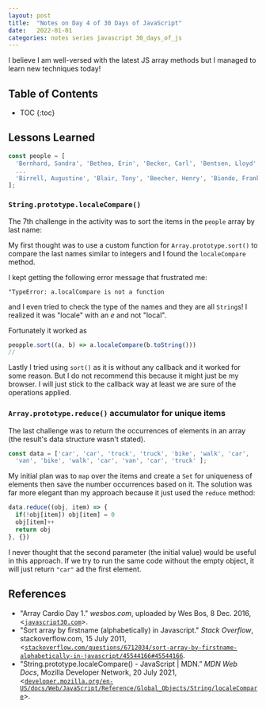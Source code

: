 ```yaml
---
layout: post
title:  "Notes on Day 4 of 30 Days of JavaScript"
date:   2022-01-01
categories: notes series javascript 30_days_of_js
---
```


I believe I am well-versed with the latest JS array methods but I managed to learn new techniques today!

## Table of Contents
* TOC
{:toc}

## Lessons Learned

~~~ javascript
const people = [
  'Bernhard, Sandra', 'Bethea, Erin', 'Becker, Carl', 'Bentsen, Lloyd',
  ...
  'Birrell, Augustine', 'Blair, Tony', 'Beecher, Henry', 'Biondo, Frank'
];
~~~

### `String.prototype.localeCompare()`

The 7th challenge in the activity was to sort the items in the `people` array by last name:

My first thought was to use a custom function for `Array.prototype.sort()` to compare the last names similar to integers and I found the `localeCompare` method.

I kept getting the following error message that frustrated me:

~~~
"TypeError: a.localCompare is not a function
~~~

and I even tried to check the type of the names and they are all `String`s! I realized it was "locale" with an *e* and not "local".

Fortunately it worked as

~~~ javascript
peopple.sort((a, b) => a.localeCompare(b.toString()))
// 
~~~

Lastly I tried using `sort()` as it is without any callback and it worked for some reason.
But I do not recommend this because it might just be my browser. I will just stick to the callback way at least we are sure of the operations applied.

### `Array.prototype.reduce()` accumulator for unique items

The last challenge was to return the occurrences of elements in an array (the result's data structure wasn't stated).

~~~ javascript
const data = ['car', 'car', 'truck', 'truck', 'bike', 'walk', 'car', 
  'van', 'bike', 'walk', 'car', 'van', 'car', 'truck' ];
~~~

My initial plan was to `map` over the items and create a `Set` for uniqueness of elements then save the number occurrences based on it. The solution was far more elegant than my approach because it just used the `reduce` method:

~~~ javascript
data.reduce((obj, item) => {
  if(!obj[item]) obj[item] = 0
  obj[item]++
  return obj
}, {})
~~~

I never thought that the second parameter (the initial value) would be useful in this approach.
If we try to run the same code without the empty object, it will just return `"car"` ad the first element.

## References
* "Array Cardio Day 1." *wesbos.com*, uploaded by Wes Bos, 8 Dec. 2016, <[`javascript30.com`](https://javascript30.com/)>.
* "Sort array by firstname (alphabetically) in Javascript." *Stack Overflow*, stackoverflow.com, 15 July 2011, <[`stackoverflow.com/questions/6712034/sort-array-by-firstname-alphabetically-in-javascript/45544166#45544166`](https://stackoverflow.com/a/45544166).
* "String.prototype.localeCompare() - JavaScript \| MDN.” *MDN Web Docs*, Mozilla Developer Network, 20 July 2021, <[`developer.mozilla.org/en-US/docs/Web/JavaScript/Reference/Global_Objects/String/localeCompare`](https://developer.mozilla.org/en-US/docs/Web/JavaScript/Reference/Global_Objects/String/localeCompare)>.